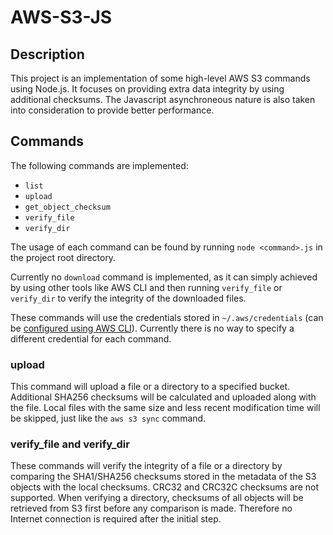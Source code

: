 # AWS-S3-JS

## Description

This project is an implementation of some high-level AWS S3 commands using Node.js. It focuses on providing extra data integrity by using additional checksums. The Javascript asynchroneous nature is also taken into consideration to provide better performance. 

## Commands

The following commands are implemented:

- `list`
- `upload`
- `get_object_checksum`
- `verify_file`
- `verify_dir`

The usage of each command can be found by running `node <command>.js` in the project root directory. 

Currently no `download` command is implemented, as it can simply achieved by using other tools like AWS CLI and then running `verify_file` or `verify_dir` to verify the integrity of the downloaded files.

These commands will use the credentials stored in `~/.aws/credentials` (can be [configured using AWS CLI](https://docs.aws.amazon.com/cli/latest/userguide/cli-chap-configure.html)). Currently there is no way to specify a different credential for each command.

### upload

This command will upload a file or a directory to a specified bucket. Additional SHA256 checksums will be calculated and uploaded along with the file. Local files with the same size and less recent modification time will be skipped, just like the `aws s3 sync` command.

### verify_file and verify_dir

These commands will verify the integrity of a file or a directory by comparing the SHA1/SHA256 checksums stored in the metadata of the S3 objects with the local checksums. CRC32 and CRC32C checksums are not supported. When verifying a directory, checksums of all objects will be retrieved from S3 first before any comparison is made. Therefore no Internet connection is required after the initial step.